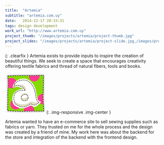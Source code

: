 ```yaml
---
title:  "Artemia"
subtitle: "artemia.com.uy"
date:   2014-12-17 20:33:31
tags: design development
work_url: "http://www.artemia.com.uy"
project_thumb: "/images/projects/artemia/project-thumb.jpg"
project_slides: "/images/projects/artemia/project-slide.jpg,/images/projects/artemia/project-slide2.jpg"
---
```


{: .clearfix }
Artemia exists to provide inputs to inspire the creation of beautiful things.
We seek to create a space that encourages creativity offering textile fabrics and thread of natural fibers, tools and books.

![](/images/projects/artemia/company-logo.png){: .img-responsive .img-center }

Artemia wanted to have an e-commerce site to sell sewing supplies such as fabrics or yarn. They trusted on me for the whole process and the design was created by a friend of mine. My work here was about the backend for the store and integration of the backend with the frontend design.
